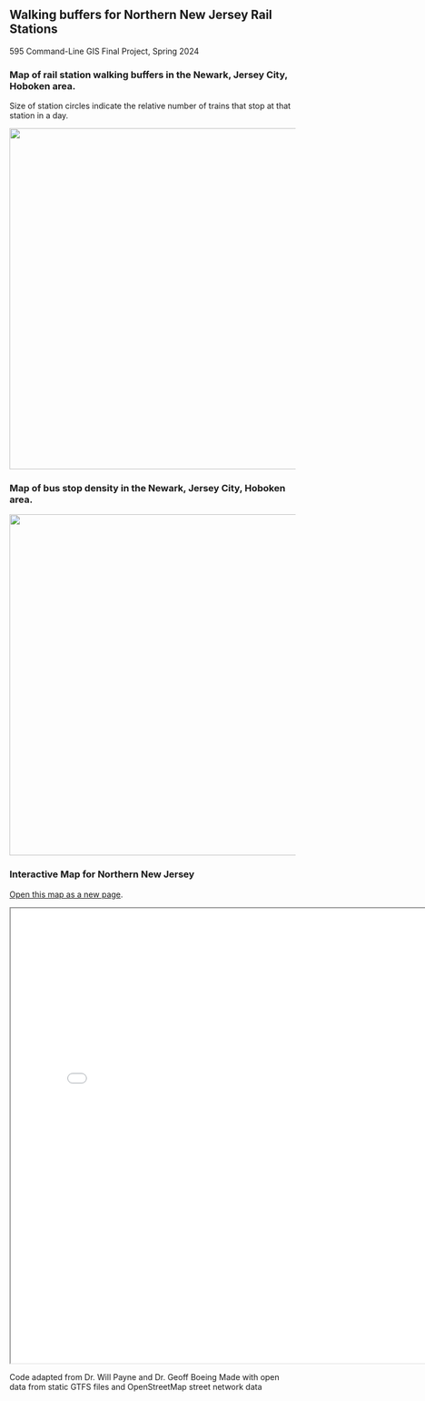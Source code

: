 ## Walking buffers for Northern New Jersey Rail Stations
595 Command-Line GIS Final Project, Spring 2024

### Map of rail station walking buffers in the Newark, Jersey City, Hoboken area. 
Size of station circles indicate the relative number of trains that stop at that station in a day.

<img src="map_1" height="600">

### Map of bus stop density in the Newark, Jersey City, Hoboken area. 

<img src="map_2" height="600">

### Interactive Map for Northern New Jersey
[Open this map as a new page](webmap_ver3.html).
<iframe src = "webmap_ver5.html" height = "800" width = "800"></iframe>

Code adapted from Dr. Will Payne and Dr. Geoff Boeing
Made with open data from static GTFS files and OpenStreetMap street network data
